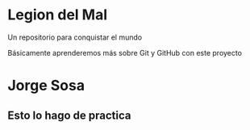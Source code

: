 # Legion del Mal
Un repositorio para conquistar el mundo

Básicamente aprenderemos más sobre Git y GitHub con este proyecto


# Jorge Sosa 

## Esto lo hago de practica

